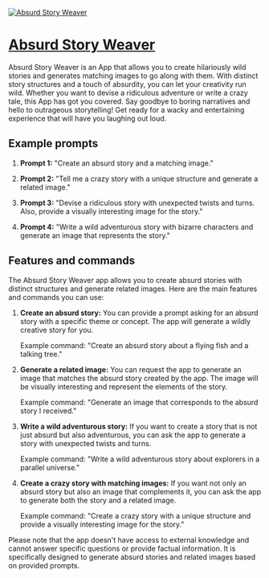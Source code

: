 [![Absurd Story Weaver](https://files.oaiusercontent.com/file-h3xa9NpHmWo9ZYTIUGLrFYid?se=2123-10-17T22%3A41%3A00Z&sp=r&sv=2021-08-06&sr=b&rscc=max-age%3D31536000%2C%20immutable&rscd=attachment%3B%20filename%3De5d06443-9ee1-41a6-b44c-5a566279e0ee.png&sig=ERRbcxe111O8ob3kbwwqV7r7g3IduuZy1082dLWyKnU%3D)](https://chat.openai.com/g/g-dQjPUrWub-absurd-story-weaver)

# [Absurd Story Weaver](https://chat.openai.com/g/g-dQjPUrWub-absurd-story-weaver)

Absurd Story Weaver is an App that allows you to create hilariously wild stories and generates matching images to go along with them. With distinct story structures and a touch of absurdity, you can let your creativity run wild. Whether you want to devise a ridiculous adventure or write a crazy tale, this App has got you covered. Say goodbye to boring narratives and hello to outrageous storytelling! Get ready for a wacky and entertaining experience that will have you laughing out loud.

## Example prompts

1. **Prompt 1:** "Create an absurd story and a matching image."

2. **Prompt 2:** "Tell me a crazy story with a unique structure and generate a related image."

3. **Prompt 3:** "Devise a ridiculous story with unexpected twists and turns. Also, provide a visually interesting image for the story."

4. **Prompt 4:** "Write a wild adventurous story with bizarre characters and generate an image that represents the story."

## Features and commands

The Absurd Story Weaver app allows you to create absurd stories with distinct structures and generate related images. Here are the main features and commands you can use:

1. **Create an absurd story:** You can provide a prompt asking for an absurd story with a specific theme or concept. The app will generate a wildly creative story for you.

    Example command: "Create an absurd story about a flying fish and a talking tree."

2. **Generate a related image:** You can request the app to generate an image that matches the absurd story created by the app. The image will be visually interesting and represent the elements of the story.

    Example command: "Generate an image that corresponds to the absurd story I received."

3. **Write a wild adventurous story:** If you want to create a story that is not just absurd but also adventurous, you can ask the app to generate a story with unexpected twists and turns.

    Example command: "Write a wild adventurous story about explorers in a parallel universe."

4. **Create a crazy story with matching images:** If you want not only an absurd story but also an image that complements it, you can ask the app to generate both the story and a related image.

    Example command: "Create a crazy story with a unique structure and provide a visually interesting image for the story."

Please note that the app doesn't have access to external knowledge and cannot answer specific questions or provide factual information. It is specifically designed to generate absurd stories and related images based on provided prompts.